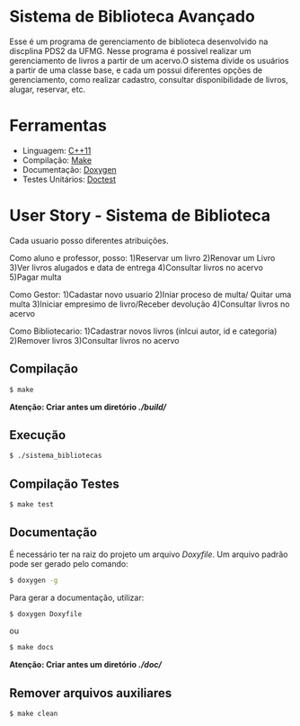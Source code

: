 # Sistema de Biblioteca Avançado
Esse é um programa de gerenciamento de biblioteca desenvolvido na discplina PDS2 da UFMG. Nesse programa é possivel realizar um gerenciamento de livros a partir de um acervo.O sistema divide os usuários a partir de uma classe base, e cada um possui diferentes opções de gerenciamento, como realizar cadastro, consultar disponibilidade de livros, alugar, reservar, etc.

# Ferramentas

* Linguagem: [C++11](https://cplusplus.com/doc/)
* Compilação: [Make](https://www.gnu.org/software/make/)
* Documentação: [Doxygen](https://doxygen.nl/)
* Testes Unitários: [Doctest](https://github.com/doctest/doctest)

# User Story - Sistema de Biblioteca
Cada usuario posso diferentes atribuições.

Como aluno e professor, posso:
1)Reservar um livro
2)Renovar um Livro
3)Ver livros alugados e data de entrega
4)Consultar livros no acervo
5)Pagar multa

Como Gestor:
1)Cadastar novo usuario
2)Iniar proceso de multa/ Quitar uma multa
3)Iniciar empresimo de livro/Receber devolução
4)Consultar livros no acervo

Como Bibliotecario:
1)Cadastrar novos livros (inlcui autor, id e categoria)
2)Remover livros
3)Consultar livros no acervo



## **Compilação**

```bash
$ make
```
**Atenção: Criar antes um diretório _./build/_**

## **Execução**

```bash
$ ./sistema_bibliotecas
```

## **Compilação Testes**

```bash
$ make test
```

## **Documentação**

É necessário ter na raiz do projeto um arquivo _Doxyfile_. Um arquivo padrão pode ser gerado pelo comando:
```bash
$ doxygen -g
```

Para gerar a documentação, utilizar:

```bash
$ doxygen Doxyfile
```
ou
```bash
$ make docs
```

**Atenção: Criar antes um diretório _./doc/_**

## **Remover arquivos auxiliares**
```bash
$ make clean
```
